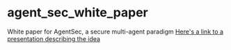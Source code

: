 # agent_sec_white_paper
White paper for AgentSec, a secure multi-agent paradigm
[Here's a link to a presentation describing the idea](https://www.canva.com/design/DAGVv3Vx65k/foKNHt7khuR9O_XyQAGepA/view
)
